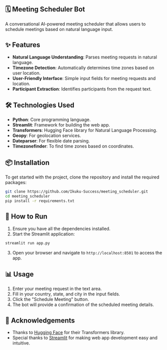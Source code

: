 ## 🗓️ Meeting Scheduler Bot

A conversational AI-powered meeting scheduler that allows users to schedule meetings based on natural language input. 

## ✨ Features

- **Natural Language Understanding**: Parses meeting requests in natural language.
- **Timezone Detection**: Automatically determines time zones based on user location.
- **User-Friendly Interface**: Simple input fields for meeting requests and location.
- **Participant Extraction**: Identifies participants from the request text.

## 🛠️ Technologies Used

- **Python**: Core programming language.
- **Streamlit**: Framework for building the web app.
- **Transformers**: Hugging Face library for Natural Language Processing.
- **Geopy**: For geolocation services.
- **Dateparser**: For flexible date parsing.
- **Timezonefinder**: To find time zones based on coordinates.

## 📦 Installation

To get started with the project, clone the repository and install the required packages:

```bash
git clone https://github.com/Ikuku-Success/meeting_scheduler.git
cd meeting_scheduler
pip install -r requirements.txt
```

## 🚀 How to Run

1. Ensure you have all the dependencies installed.
2. Start the Streamlit application:

```bash
streamlit run app.py
```

3. Open your browser and navigate to `http://localhost:8501` to access the app.

## 📊 Usage

1. Enter your meeting request in the text area.
2. Fill in your country, state, and city in the input fields.
3. Click the "Schedule Meeting" button.
4. The bot will provide a confirmation of the scheduled meeting details.


## 🌟 Acknowledgements

- Thanks to [Hugging Face](https://huggingface.co/) for their Transformers library.
- Special thanks to [Streamlit](https://streamlit.io/) for making web app development easy and intuitive.
```
